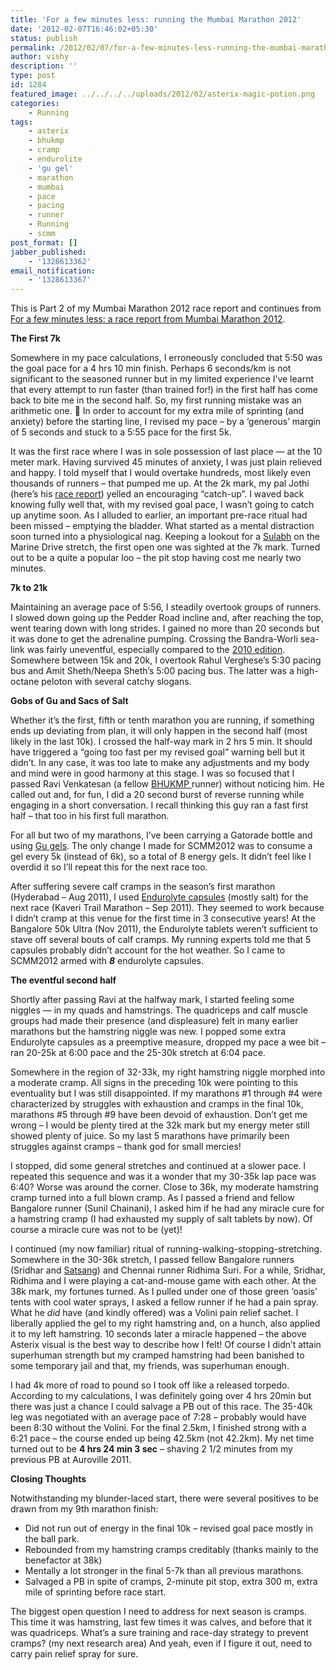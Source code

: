 ```yaml
---
title: 'For a few minutes less: running the Mumbai Marathon 2012'
date: '2012-02-07T16:46:02+05:30'
status: publish
permalink: /2012/02/07/for-a-few-minutes-less-running-the-mumbai-marathon-2012
author: vishy
description: ''
type: post
id: 1284
featured_image: ../../../../uploads/2012/02/asterix-magic-potion.png
categories: 
    - Running
tags:
    - asterix
    - bhukmp
    - cramp
    - endurolite
    - 'gu gel'
    - marathon
    - mumbai
    - pace
    - pacing
    - runner
    - Running
    - scmm
post_format: []
jabber_published:
    - '1328613362'
email_notification:
    - '1328613367'
---
```


This is Part 2 of my Mumbai Marathon 2012 race report and continues from [For a few minutes less: a race report from Mumbai Marathon 2012](https://www.ulaar.com/2012/02/01/for-a-few-minutes-less-a-race-report-from-mumbai-marathon-2012/).

**The First 7k**

Somewhere in my pace calculations, I erroneously concluded that 5:50 was the goal pace for a 4 hrs 10 min finish. Perhaps 6 seconds/km is not significant to the seasoned runner but in my limited experience I’ve learnt that every attempt to run faster (than trained for!) in the first half has come back to bite me in the second half. So, my first running mistake was an arithmetic one. 🙂 In order to account for my extra mile of sprinting (and anxiety) before the starting line, I revised my pace – by a ‘generous’ margin of 5 seconds and stuck to a 5:55 pace for the first 5k.

It was the first race where I was in sole possession of last place — at the 10 meter mark. Having survived 45 minutes of anxiety, I was just plain relieved and happy. I told myself that I would overtake hundreds, most likely even thousands of runners – that pumped me up. At the 2k mark, my pal Jothi (here’s his [race report](http://jothi-reflections.blogspot.com/2012/01/scmm-2012.html)) yelled an encouraging “catch-up”. I waved back knowing fully well that, with my revised goal pace, I wasn’t going to catch up anytime soon. As I alluded to earlier, an important pre-race ritual had been missed – emptying the bladder. What started as a mental distraction soon turned into a physiological nag. Keeping a lookout for a [Sulabh](http://en.wikipedia.org/wiki/Sulabh_International) on the Marine Drive stretch, the first open one was sighted at the 7k mark. Turned out to be a quite a popular loo – the pit stop having cost me nearly two minutes.

**7k to 21k**

Maintaining an average pace of 5:56, I steadily overtook groups of runners. I slowed down going up the Pedder Road incline and, after reaching the top, went tearing down with long strides. I gained no more than 20 seconds but it was done to get the adrenaline pumping. Crossing the Bandra-Worli sea-link was fairly uneventful, especially compared to the [2010 edition](https://www.ulaar.com/2010/02/14/running-the-course-mumbai-marathon-2010/). Somewhere between 15k and 20k, I overtook Rahul Verghese’s 5:30 pacing bus and Amit Sheth/Neepa Sheth’s 5:00 pacing bus. The latter was a high-octane peloton with several catchy slogans.

**Gobs of Gu and Sacs of Salt**

Whether it’s the first, fifth or tenth marathon you are running, if something ends up deviating from plan, it will only happen in the second half (most likely in the last 10k). I crossed the half-way mark in 2 hrs 5 min. It should have triggered a “going too fast per my revised goal” warning bell but it didn’t. In any case, it was too late to make any adjustments and my body and mind were in good harmony at this stage. I was so focused that I passed Ravi Venkatesan (a fellow [BHUKMP ](http://www.telegraphindia.com/1110612/jsp/7days/story_14102339.jsp)runner) without noticing him. He called out and, for fun, I did a 20 second burst of reverse running while engaging in a short conversation. I recall thinking this guy ran a fast first half – that too in his first full marathon.

For all but two of my marathons, I’ve been carrying a Gatorade bottle and using [Gu gels](http://www.amazon.com/Energy-Gel-Mandarin-Orange-24-Count/dp/B003V1TNJY/ref=sr_1_1?ie=UTF8&qid=1328594466&sr=8-1). The only change I made for SCMM2012 was to consume a gel every 5k (instead of 6k), so a total of 8 energy gels. It didn’t feel like I overdid it so I’ll repeat this for the next race too.

After suffering severe calf cramps in the season’s first marathon (Hyderabad – Aug 2011), I used [Endurolyte capsules](http://www.amazon.com/Hammer-Endurolyte-Capsules-Bottle-Plain/dp/B001AYMJFE/ref=sr_1_cc_1?s=aps&ie=UTF8&qid=1328594730&sr=1-1-catcorr) (mostly salt) for the next race (Kaveri Trail Marathon – Sep 2011). They seemed to work because I didn’t cramp at this venue for the first time in 3 consecutive years! At the Bangalore 50k Ultra (Nov 2011), the Endurolyte tablets weren’t sufficient to stave off several bouts of calf cramps. My running experts told me that 5 capsules probably didn’t account for the hot weather. So I came to SCMM2012 armed with ***8*** endurolyte capsules.

**The eventful second half**

Shortly after passing Ravi at the halfway mark, I started feeling some niggles — in my quads and hamstrings. The quadriceps and calf muscle groups had made their presence (and displeasure) felt in many earlier marathons but the hamstring niggle was new. I popped some extra Endurolyte capsules as a preemptive measure, dropped my pace a wee bit – ran 20-25k at 6:00 pace and the 25-30k stretch at 6:04 pace.

Somewhere in the region of 32-33k, my right hamstring niggle morphed into a moderate cramp. All signs in the preceding 10k were pointing to this eventuality but I was still disappointed. If my marathons #1 through #4 were characterized by struggles with exhaustion and cramps in the final 10k, marathons #5 through #9 have been devoid of exhaustion. Don’t get me wrong – I would be plenty tired at the 32k mark but my energy meter still showed plenty of juice. So my last 5 marathons have primarily been struggles against cramps – thank god for small mercies!

I stopped, did some general stretches and continued at a slower pace. I repeated this sequence and was it a wonder that my 30-35k lap pace was 6:40? Worse was around the corner. Close to 36k, my moderate hamstring cramp turned into a full blown cramp. As I passed a friend and fellow Bangalore runner (Sunil Chainani), I asked him if he had any miracle cure for a hamstring cramp (I had exhausted my supply of salt tablets by now). Of course a miracle cure was not to be (yet)!

I continued (my now familiar) ritual of running-walking-stopping-stretching. Somewhere in the 30-36k stretch, I passed fellow Bangalore runners (Sridhar and [Satsang](http://www.facebook.com/l.php?u=http%3A%2F%2Fwww.dailymile.com%2Fpeople%2Frsatsang%2Fentries%2F12177636&h=zAQEKEDlaAQE2cP1rABXuMMrLdB0tsWFzA7qE8bDKH-SJuw)) and Chennai runner Ridhima Suri. For a while, Sridhar, Ridhima and I were playing a cat-and-mouse game with each other. At the 38k mark, my fortunes turned. As I pulled under one of those green ‘oasis’ tents with cool water sprays, I asked a fellow runner if he had a pain spray. What he *did* have (and kindly offered) was a Volini pain relief sachet. I liberally applied the gel to my right hamstring and, on a hunch, also applied it to my left hamstring. 10 seconds later a miracle happened – the above Asterix visual is the best way to describe how I felt! Of course I didn’t attain superhuman strength but my cramped hamstring had been banished to some temporary jail and that, my friends, was superhuman enough.

I had 4k more of road to pound so I took off like a released torpedo. According to my calculations, I was definitely going over 4 hrs 20min but there was just a chance I could salvage a PB out of this race. The 35-40k leg was negotiated with an average pace of 7:28 – probably would have been 8:30 without the Volini. For the final 2.5km, I finished strong with a 6:21 pace – the course ended up being 42.5km (not 42.2km). My net time turned out to be **4 hrs 24 min 3 sec** – shaving 2 1/2 minutes from my previous PB at Auroville 2011.

**Closing Thoughts**

Notwithstanding my blunder-laced start, there were several positives to be drawn from my 9th marathon finish:

- Did not run out of energy in the final 10k – revised goal pace mostly in the ball park.
- Rebounded from my hamstring cramps creditably (thanks mainly to the benefactor at 38k)
- Mentally a lot stronger in the final 5-7k than all previous marathons.
- Salvaged a PB in spite of cramps, 2-minute pit stop, extra 300 m, extra mile of sprinting before race start.

The biggest open question I need to address for next season is cramps. This time it was hamstring, last few times it was calves, and before that it was quadriceps. What’s a sure training and race-day strategy to prevent cramps? (my next research area) And yeah, even if I figure it out, need to carry pain relief spray for sure.
